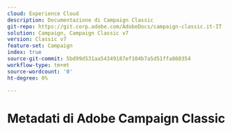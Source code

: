 ```yaml
---
cloud: Experience Cloud
description: Documentazione di Campaign Classic
git-repo: https://git.corp.adobe.com/AdobeDocs/campaign-classic.it-IT
solution: Campaign, Campaign Classic v7
version: Classic v7
feature-set: Campaign
index: true
source-git-commit: 5bd99d531aa54349187ef104b7a5d51ffa860354
workflow-type: tm+mt
source-wordcount: '0'
ht-degree: 0%

---
```



# Metadati di Adobe Campaign Classic
